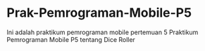 # Prak-Pemrograman-Mobile-P5
Ini adalah praktikum pemrograman mobile pertemuan 5
Praktikum Pemrograman Mobile P5 tentang Dice Roller
